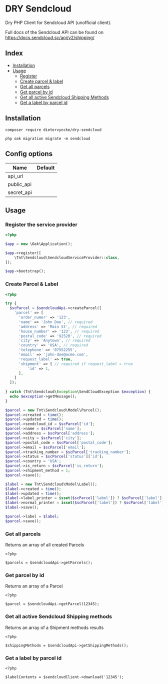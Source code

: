 # DRY Sendcloud
Dry PHP Client for Sendcloud API (unofficial client).

Full docs of the Sendcloud API can be found on https://docs.sendcloud.sc/api/v2/shipping/

## Index

* [Installation](#installation)
* [Usage](#usage)
    * [Register](#register-the-service-provider)
    * [Create parcel & label](#create-parcel--label)
    * [Get all parcels](#get-all-parcels)
    * [Get parcel by id](#get-parcel-by-id)
    * [Get all active Sendcloud Shipping Methods](#get-all-active-sendcloud-shipping-methods)
    * [Get a label by parcel id](#get-a-label-by-parcel-id)

## Installation
```ssh
composer require dietervyncke/dry-sendcloud

php oak migration migrate -m sendcloud
```

## Config options
Name					      | Default
------------------- | ---------------------------------------------------------
api_url             | 
public_api          |
secret_api          |

## Usage

### Register the service provider
```php
<?php

$app = new \Oak\Application();

$app->register([
    \Tnt\Sendcloud\SendcloudServiceProvider::class,
]);

$app->bootstrap();
```

### Create Parcel & Label

```php
<?php

try {
  $scParcel = $sendcloudApi->createParcel([
    'parcel' => [
      'order_numer' => '123',
      'name' => 'John Doe', // required
      'address' => 'Main St', // required
      'house_number' => '123', // required
      'postal_code' => '92520', // required
      'city' => 'Anytown', // required
      'country' => 'USA', // required
      'telephone' => '07552255',
      'email' => 'john-doe@acme.com',
      'request_label' => true,
      'shipment' => [ // required if request_label = true
          'id' => 1,
      ],
    ]
  ]);
  
} catch (Tnt\Sendcloud\Exception\SendCloudException $exception) {
  echo $exception->getMessage();
}

$parcel = new Tnt\Sendcloud\Model\Parcel();
$parcel->created = time();
$parcel->updated = time();
$parcel->sendcloud_id = $scParcel['id'];
$parcel->name = $scParcel['name'];
$parcel->address = $scParcel['address'];
$parcel->city = $scParcel['city'];
$parcel->postal_code = $scParcel['postal_code'];
$parcel->email = $scParcel['email'];
$parcel->tracking_number = $scParcel['tracking_number'];
$parcel->status = $scParcel['status']['id'];
$parcel->country = 'USA';
$parcel->is_return = $scParcel['is_return'];
$parcel->shipment_method = 1;
$parcel->save();

$label = new Tnt\Sendcloud\Model\Label();
$label->created = time();
$label->updated = time();
$label->label_printer = isset($scParcel['label']) ? $scParcel['label']['label_printer'] : '';
$label->normal_printer = isset($scParcel['label']) ? $scParcel['label']['normal_printer'] : [];
$label->save();

$parcel->label = $label;
$parcel->save();
```

### Get all parcels
Returns an array of all created Parcels
```
<?php

$parcels = $sendcloudApi->getParcels();
```

### Get parcel by id
Returns an array of a Parcel
```
<?php

$parcel = $sendcloudApi->getParcel(12345);
```

### Get all active Sendcloud Shipping methods
Returns an array of a Shipment methods results
```
<?php

$shippingMethods = $sendcloudApi->getShippingMethods();
```

### Get a label by parcel id
```
<?php

$labelContents = $sendcloudClient->download('12345');
```
